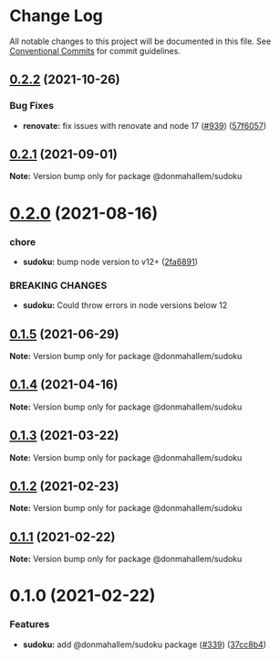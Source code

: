 # Change Log

All notable changes to this project will be documented in this file.
See [Conventional Commits](https://conventionalcommits.org) for commit guidelines.

## [0.2.2](https://github.com/donmahallem/js-libs/compare/@donmahallem/sudoku@0.2.1...@donmahallem/sudoku@0.2.2) (2021-10-26)


### Bug Fixes

* **renovate:** fix issues with renovate and node 17 ([#939](https://github.com/donmahallem/js-libs/issues/939)) ([57f6057](https://github.com/donmahallem/js-libs/commit/57f6057542b9b7f8d70a544a37fe36bf98c859dc))





## [0.2.1](https://github.com/donmahallem/js-libs/compare/@donmahallem/sudoku@0.2.0...@donmahallem/sudoku@0.2.1) (2021-09-01)

**Note:** Version bump only for package @donmahallem/sudoku





# [0.2.0](https://github.com/donmahallem/js-libs/compare/@donmahallem/sudoku@0.1.5...@donmahallem/sudoku@0.2.0) (2021-08-16)


### chore

* **sudoku:** bump node version to v12+ ([2fa6891](https://github.com/donmahallem/js-libs/commit/2fa6891055627b988ff936a2b329aecad7d67df4))


### BREAKING CHANGES

* **sudoku:** Could throw errors in node versions below 12





## [0.1.5](https://github.com/donmahallem/js-libs/compare/@donmahallem/sudoku@0.1.4...@donmahallem/sudoku@0.1.5) (2021-06-29)

**Note:** Version bump only for package @donmahallem/sudoku






## [0.1.4](https://github.com/donmahallem/js-libs/compare/@donmahallem/sudoku@0.1.3...@donmahallem/sudoku@0.1.4) (2021-04-16)

**Note:** Version bump only for package @donmahallem/sudoku






## [0.1.3](https://github.com/donmahallem/js-libs/compare/@donmahallem/sudoku@0.1.2...@donmahallem/sudoku@0.1.3) (2021-03-22)

**Note:** Version bump only for package @donmahallem/sudoku






## [0.1.2](https://github.com/donmahallem/js-libs/compare/@donmahallem/sudoku@0.1.1...@donmahallem/sudoku@0.1.2) (2021-02-23)

**Note:** Version bump only for package @donmahallem/sudoku






## [0.1.1](https://github.com/donmahallem/js-libs/compare/@donmahallem/sudoku@0.1.0...@donmahallem/sudoku@0.1.1) (2021-02-22)

**Note:** Version bump only for package @donmahallem/sudoku






# 0.1.0 (2021-02-22)


### Features

* **sudoku:** add @donmahallem/sudoku package ([#339](https://github.com/donmahallem/js-libs/issues/339)) ([37cc8b4](https://github.com/donmahallem/js-libs/commit/37cc8b4eb7bdf3f98f2a3f866ba90486e3dfb2b5))

